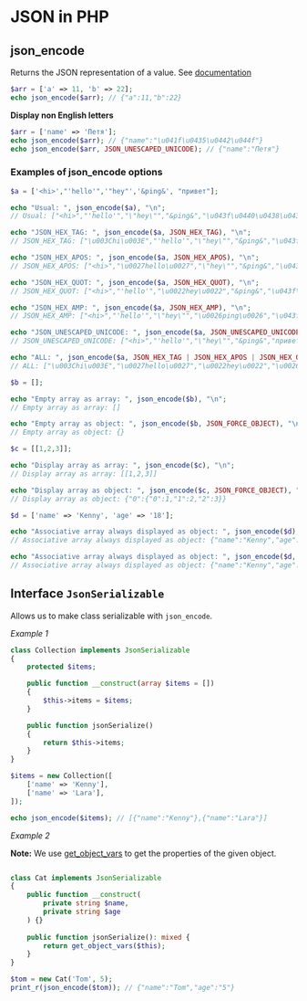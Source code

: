 # JSON in PHP

## json_encode

Returns the JSON representation of a value. See [documentation](https://www.php.net/manual/en/function.json-encode.php)

```php
$arr = ['a' => 11, 'b' => 22];
echo json_encode($arr); // {"a":11,"b":22}
```

**Display non English letters**

```php
$arr = ['name' => 'Петя'];
echo json_encode($arr); // {"name":"\u041f\u0435\u0442\u044f"}
echo json_encode($arr, JSON_UNESCAPED_UNICODE); // {"name":"Петя"}
```

### Examples of json_encode options

```php
$a = ['<hi>',"'hello'",'"hey"','&ping&', "привет"];

echo "Usual: ", json_encode($a), "\n";
// Usual: ["<hi>","'hello'","\"hey\"","&ping&","\u043f\u0440\u0438\u0432\u0435\u0442"]

echo "JSON_HEX_TAG: ", json_encode($a, JSON_HEX_TAG), "\n";
// JSON_HEX_TAG: ["\u003Chi\u003E","'hello'","\"hey\"","&ping&","\u043f\u0440\u0438\u0432\u0435\u0442"]

echo "JSON_HEX_APOS: ", json_encode($a, JSON_HEX_APOS), "\n";
// JSON_HEX_APOS: ["<hi>","\u0027hello\u0027","\"hey\"","&ping&","\u043f\u0440\u0438\u0432\u0435\u0442"]

echo "JSON_HEX_QUOT: ", json_encode($a, JSON_HEX_QUOT), "\n";
// JSON_HEX_QUOT: ["<hi>","'hello'","\u0022hey\u0022","&ping&","\u043f\u0440\u0438\u0432\u0435\u0442"]

echo "JSON_HEX_AMP: ", json_encode($a, JSON_HEX_AMP), "\n";
// JSON_HEX_AMP: ["<hi>","'hello'","\"hey\"","\u0026ping\u0026","\u043f\u0440\u0438\u0432\u0435\u0442"]

echo "JSON_UNESCAPED_UNICODE: ", json_encode($a, JSON_UNESCAPED_UNICODE), "\n";
// JSON_UNESCAPED_UNICODE: ["<hi>","'hello'","\"hey\"","&ping&","привет"]

echo "ALL: ", json_encode($a, JSON_HEX_TAG | JSON_HEX_APOS | JSON_HEX_QUOT | JSON_HEX_AMP | JSON_UNESCAPED_UNICODE), "\n\n";
// ALL: ["\u003Chi\u003E","\u0027hello\u0027","\u0022hey\u0022","\u0026ping\u0026","привет"]

$b = [];

echo "Empty array as array: ", json_encode($b), "\n";
// Empty array as array: []

echo "Empty array as object: ", json_encode($b, JSON_FORCE_OBJECT), "\n\n";
// Empty array as object: {}

$c = [[1,2,3]];

echo "Display array as array: ", json_encode($c), "\n";
// Display array as array: [[1,2,3]]

echo "Display array as object: ", json_encode($c, JSON_FORCE_OBJECT), "\n\n";
// Display array as object: {"0":{"0":1,"1":2,"2":3}}

$d = ['name' => 'Kenny', 'age' => '18'];

echo "Associative array always displayed as object: ", json_encode($d), "\n";
// Associative array always displayed as object: {"name":"Kenny","age":"18"}

echo "Associative array always displayed as object: ", json_encode($d, JSON_FORCE_OBJECT), "\n\n";
// Associative array always displayed as object: {"name":"Kenny","age":"18"}
```

## Interface `JsonSerializable`

Allows us to make class serializable with `json_encode`.

*Example 1*

```php
class Collection implements JsonSerializable
{
    protected $items;

    public function __construct(array $items = [])
    {
        $this->items = $items;
    }

    public function jsonSerialize()
    {
        return $this->items;
    }
}

$items = new Collection([
    ['name' => 'Kenny'],
    ['name' => 'Lara'],
]);

echo json_encode($items); // [{"name":"Kenny"},{"name":"Lara"}]
```

*Example 2*

**Note:** We use [get_object_vars](https://www.php.net/manual/en/function.get-object-vars.php) to get the properties of the given object.

```php

class Cat implements JsonSerializable
{
	public function __construct(
		private string $name,
		private string $age	
	) {}
	
	public function jsonSerialize(): mixed {
		return get_object_vars($this);
	}
}

$tom = new Cat('Tom', 5);
print_r(json_encode($tom)); // {"name":"Tom","age":"5"}
```
